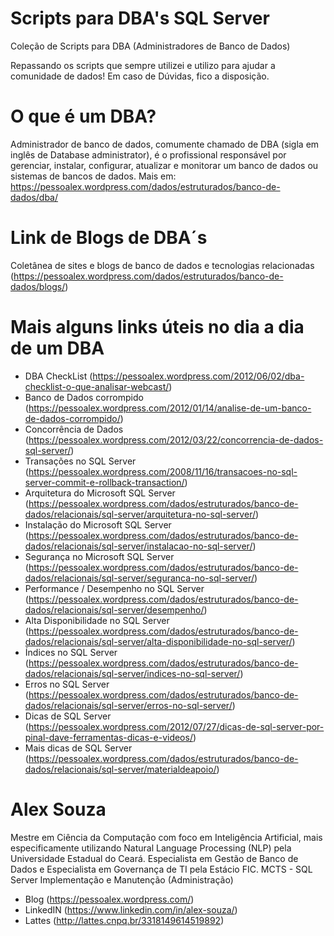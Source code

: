 # Scripts para DBA's SQL Server
Coleção de Scripts para DBA (Administradores de Banco de Dados)

Repassando os scripts que sempre utilizei e utilizo para ajudar a comunidade de dados!
Em caso de Dúvidas, fico a disposição.

# O que é um DBA?
Administrador de banco de dados, comumente chamado de DBA (sigla em inglês de Database administrator), é o profissional responsável por gerenciar, instalar, configurar, atualizar e monitorar um banco de dados ou sistemas de bancos de dados. Mais em: https://pessoalex.wordpress.com/dados/estruturados/banco-de-dados/dba/

# Link de Blogs de DBA´s
Coletânea de sites e blogs de banco de dados e tecnologias relacionadas (https://pessoalex.wordpress.com/dados/estruturados/banco-de-dados/blogs/)

# Mais alguns links úteis no dia a dia de um DBA
- DBA CheckList (https://pessoalex.wordpress.com/2012/06/02/dba-checklist-o-que-analisar-webcast/)
- Banco de Dados corrompido (https://pessoalex.wordpress.com/2012/01/14/analise-de-um-banco-de-dados-corrompido/)
- Concorrência de Dados (https://pessoalex.wordpress.com/2012/03/22/concorrencia-de-dados-sql-server/)
- Transações no SQL Server (https://pessoalex.wordpress.com/2008/11/16/transacoes-no-sql-server-commit-e-rollback-transaction/)
- Arquitetura do Microsoft SQL Server (https://pessoalex.wordpress.com/dados/estruturados/banco-de-dados/relacionais/sql-server/arquitetura-no-sql-server/)
- Instalação do Microsoft SQL Server (https://pessoalex.wordpress.com/dados/estruturados/banco-de-dados/relacionais/sql-server/instalacao-no-sql-server/)
- Segurança no Microsoft SQL Server (https://pessoalex.wordpress.com/dados/estruturados/banco-de-dados/relacionais/sql-server/seguranca-no-sql-server/)
- Performance / Desempenho no SQL Server (https://pessoalex.wordpress.com/dados/estruturados/banco-de-dados/relacionais/sql-server/desempenho/)
- Alta Disponibilidade no SQL Server (https://pessoalex.wordpress.com/dados/estruturados/banco-de-dados/relacionais/sql-server/alta-disponibilidade-no-sql-server/)
- Índices no SQL Server (https://pessoalex.wordpress.com/dados/estruturados/banco-de-dados/relacionais/sql-server/indices-no-sql-server/)
- Erros no SQL Server (https://pessoalex.wordpress.com/dados/estruturados/banco-de-dados/relacionais/sql-server/erros-no-sql-server/)
- Dicas de SQL Server (https://pessoalex.wordpress.com/2012/07/27/dicas-de-sql-server-por-pinal-dave-ferramentas-dicas-e-videos/)
- Mais dicas de SQL Server (https://pessoalex.wordpress.com/dados/estruturados/banco-de-dados/relacionais/sql-server/materialdeapoio/)

# Alex Souza
Mestre em Ciência da Computação com foco em Inteligência Artificial, mais especificamente utilizando Natural Language Processing (NLP) pela Universidade Estadual do Ceará. Especialista em Gestão de Banco de Dados e Especialista em Governança de TI pela Estácio FIC. MCTS - SQL Server Implementação e Manutenção (Administração)
- Blog (https://pessoalex.wordpress.com/)
- LinkedIN (https://www.linkedin.com/in/alex-souza/)
- Lattes (http://lattes.cnpq.br/3318149614519892)
